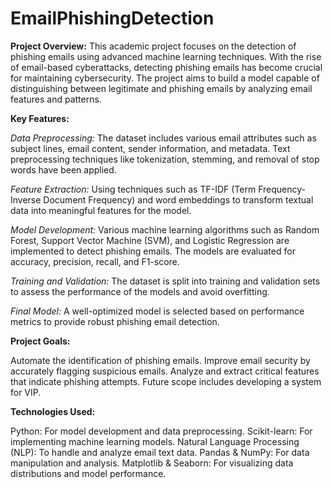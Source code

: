 # EmailPhishingDetection

**Project Overview:** This academic project focuses on the detection of phishing emails using advanced machine learning techniques. With the rise of email-based cyberattacks, detecting phishing emails has become crucial for maintaining cybersecurity. The project aims to build a model capable of distinguishing between legitimate and phishing emails by analyzing email features and patterns.

**Key Features:**

_Data Preprocessing:_ The dataset includes various email attributes such as subject lines, email content, sender information, and metadata. Text preprocessing techniques like tokenization, stemming, and removal of stop words have been applied.

_Feature Extraction:_ Using techniques such as TF-IDF (Term Frequency-Inverse Document Frequency) and word embeddings to transform textual data into meaningful features for the model.

_Model Development:_ Various machine learning algorithms such as Random Forest, Support Vector Machine (SVM), and Logistic Regression are implemented to detect phishing emails. The models are evaluated for accuracy, precision, recall, and F1-score.

_Training and Validation:_ The dataset is split into training and validation sets to assess the performance of the models and avoid overfitting.

_Final Model:_ A well-optimized model is selected based on performance metrics to provide robust phishing email detection.

**Project Goals:**

Automate the identification of phishing emails.
Improve email security by accurately flagging suspicious emails.
Analyze and extract critical features that indicate phishing attempts.
Future scope includes developing a system for VIP.

**Technologies Used:**

Python: For model development and data preprocessing.
Scikit-learn: For implementing machine learning models.
Natural Language Processing (NLP): To handle and analyze email text data.
Pandas & NumPy: For data manipulation and analysis.
Matplotlib & Seaborn: For visualizing data distributions and model performance.

